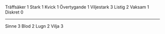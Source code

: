 Träffsäker  1
Stark       1
Kvick       1
Övertygande 1
Viljestark  3
Listig      2
Vaksam      1
Diskret     0

---

Sinne   3
Blod    2
Lugn    2
Vilja   3
